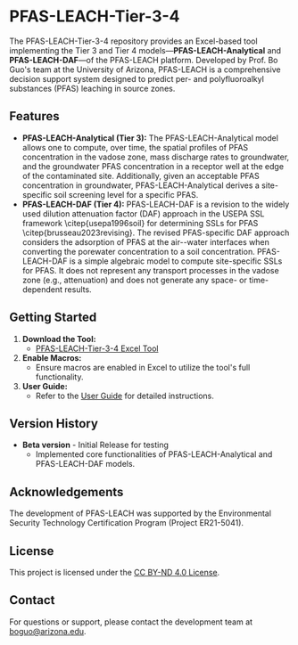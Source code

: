 # PFAS-LEACH-Tier-3-4

The PFAS-LEACH-Tier-3-4 repository provides an Excel-based tool implementing the Tier 3 and Tier 4 models—**PFAS-LEACH-Analytical** and **PFAS-LEACH-DAF**—of the PFAS-LEACH platform. Developed by Prof. Bo Guo's team at the University of Arizona, PFAS-LEACH is a comprehensive decision support system designed to predict per- and polyfluoroalkyl substances (PFAS) leaching in source zones.

## Features

- **PFAS-LEACH-Analytical (Tier 3):** The PFAS-LEACH-Analytical model allows one to compute, over time, the spatial profiles of PFAS concentration in the vadose zone, mass discharge rates to groundwater, and the groundwater PFAS concentration in a receptor well at the edge of the contaminated site. Additionally, given an acceptable PFAS concentration in groundwater, PFAS-LEACH-Analytical derives a site-specific soil screening level for a specific PFAS.
- **PFAS-LEACH-DAF (Tier 4):** PFAS-LEACH-DAF is a revision to the widely used dilution attenuation factor (DAF) approach in the USEPA SSL framework \citep{usepa1996soil} for determining SSLs for PFAS \citep{brusseau2023revising}. The revised PFAS-specific DAF approach considers the adsorption of PFAS at the air--water interfaces when converting the porewater concentration to a soil concentration. PFAS-LEACH-DAF is a simple algebraic model to compute site-specific SSLs for PFAS. It does not represent any transport processes in the vadose zone (e.g., attenuation) and does not generate any space- or time-dependent results.

## Getting Started

1. **Download the Tool:**
   - [PFAS-LEACH-Tier-3-4 Excel Tool](https://github.com/GuoSFPLab/PFAS-LEACH-Tier-3-4/releases)
2. **Enable Macros:**
   - Ensure macros are enabled in Excel to utilize the tool's full functionality.
3. **User Guide:**
   - Refer to the [User Guide](https://github.com/GuoSFPLab/PFAS-LEACH-Tier-3-4/releases) for detailed instructions.

## Version History

- **Beta version** - Initial Release for testing
  - Implemented core functionalities of PFAS-LEACH-Analytical and PFAS-LEACH-DAF models.

## Acknowledgements

The development of PFAS-LEACH was supported by the Environmental Security Technology Certification Program (Project ER21-5041).

## License

This project is licensed under the [CC BY-ND 4.0 License](https://github.com/GuoSFPLab/PFAS-LEACH-Tier-3-4/blob/main/LICENSE).

## Contact

For questions or support, please contact the development team at [boguo@arizona.edu](mailto:boguo@arizona.edu).
